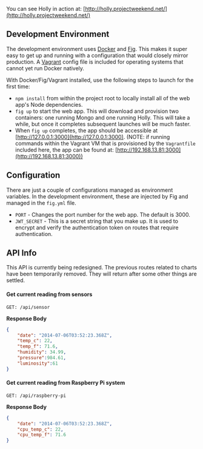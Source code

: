 You can see Holly in action at: [http://holly.projectweekend.net/](http://holly.projectweekend.net/)


## Development Environment

The development environment uses [Docker](http://www.docker.com/) and [Fig](http://orchardup.github.io/fig/). This makes it super easy to get up and running with a configuration that would closely mirror production. A [Vagrant](http://www.vagrantup.com/) config file is included for operating systems that cannot yet run Docker natively.

With Docker/Fig/Vagrant installed, use the following steps to launch for the first time:

* `npm install` from within the project root to locally install all of the web app's Node dependencies.
* `fig up` to start the web app. This will download and provision two containers: one running Mongo and one running Holly. This will take a while, but once it completes subsequent launches will be much faster.
* When `fig up` completes, the app should be accessible at [http://127.0.0.1:3000](http://127.0.0.1:3000). (NOTE: if running commands within the Vagrant VM that is provisioned by the `Vagrantfile` included here, the app can be found at: [http://192.168.13.81:3000](http://192.168.13.81:3000))


## Configuration

There are just a couple of configurations managed as environment variables. In the development environment, these are injected by Fig and managed in the `fig.yml` file.

* `PORT` - Changes the port number for the web app. The default is 3000.
* `JWT_SECRET` - This is a secret string that you make up. It is used to encrypt and verify the authentication token on routes that require authentication.


## API Info

This API is currently being redesigned. The previous routes related to charts have been temporarily removed. They will return after some other things are settled.


#### Get current reading from sensors

```
GET: /api/sensor
```

**Response Body**
```json
{
    "date": "2014-07-06T03:52:23.368Z",
    "temp_c": 22,
    "temp_f": 71.6,
    "humidity": 34.99,
    "pressure":984.61,
    "luminosity":61
}
```

#### Get current reading from Raspberry Pi system

```
GET: /api/raspberry-pi
```

**Response Body**
```json
{
    "date": "2014-07-06T03:52:23.368Z",
    "cpu_temp_c": 22,
    "cpu_temp_f": 71.6
}
```
